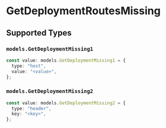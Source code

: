 # GetDeploymentRoutesMissing


## Supported Types

### `models.GetDeploymentMissing1`

```typescript
const value: models.GetDeploymentMissing1 = {
  type: "host",
  value: "<value>",
};
```

### `models.GetDeploymentMissing2`

```typescript
const value: models.GetDeploymentMissing2 = {
  type: "header",
  key: "<key>",
};
```

